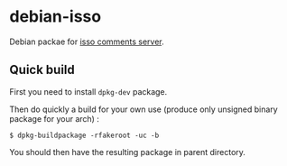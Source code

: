 debian-isso
===========

Debian packae for [isso comments server](https://github.com/posativ/isso/).

Quick build
------------

First you need to install `dpkg-dev` package.

Then do quickly a build for your own use (produce only unsigned binary package for your arch) :

    $ dpkg-buildpackage -rfakeroot -uc -b
    
You should then have the resulting package in parent directory.
